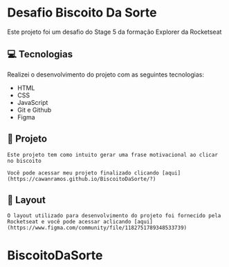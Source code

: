 <h1>Desafio Biscoito Da Sorte</h1>

<p>Este projeto foi um desafio do Stage 5 da formação Explorer da Rocketseat</p>

## 💻 Tecnologias

Realizei o desenvolvimento do projeto com as seguintes tecnologias:

- HTML
- CSS
- JavaScript
- Git e Github
- Figma

## 📝 Projeto

    Este projeto tem como intuito gerar uma frase motivacional ao clicar no biscoito
    
    Você pode acessar meu projeto finalizado clicando [aqui](https://cawanramos.github.io/BiscoitoDaSorte/?)

## 🎨 Layout 
    

    O layout utilizado para desenvolvimento do projeto foi fornecido pela Rocketseat e você pode acessar aclicando [aqui] (https://www.figma.com/community/file/1182751789348533739)

# BiscoitoDaSorte

